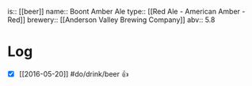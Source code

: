 is:: [[beer]]
name:: Boont Amber Ale
type:: [[Red Ale - American Amber - Red]]
brewery:: [[Anderson Valley Brewing Company]]
abv:: 5.8

# Log
- [x] [[2016-05-20]] #do/drink/beer 👍
